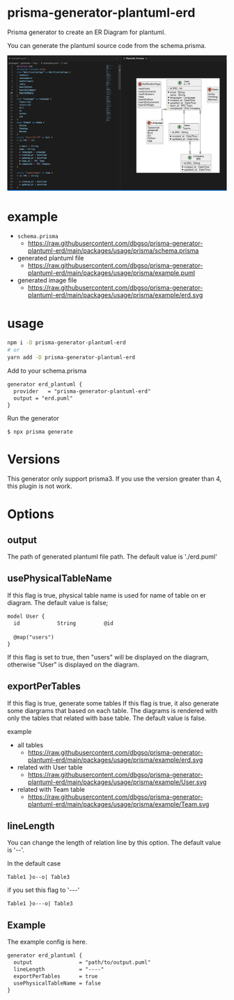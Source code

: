 # prisma-generator-plantuml-erd

Prisma generator to create an ER Diagram for plantuml.


You can generate the plantuml source code from the schema.prisma.

![](https://raw.githubusercontent.com/dbgso/prisma-generator-plantuml-erd/main/packages/generator/usage.png)

# example

- `schema.prisma`
  - https://raw.githubusercontent.com/dbgso/prisma-generator-plantuml-erd/main/packages/usage/prisma/schema.prisma
- generated plantuml file
  - https://raw.githubusercontent.com/dbgso/prisma-generator-plantuml-erd/main/packages/usage/prisma/example.puml
- generated image file
  - https://raw.githubusercontent.com/dbgso/prisma-generator-plantuml-erd/main/packages/usage/prisma/example/erd.svg

# usage


```bash
npm i -D prisma-generator-plantuml-erd
# or
yarn add -D prisma-generator-plantuml-erd
```

Add to your schema.prisma

```prisma
generator erd_plantuml {
  provider   = "prisma-generator-plantuml-erd"
  output = "erd.puml"
}
```

Run the generator

```
$ npx prisma generate
```

# Versions

This generator only support prisma3.
If you use the version greater than 4, this plugin is not work.

# Options

## output

The path of generated plantuml file path.
The default value is './erd.puml'

## usePhysicalTableName

If this flag is true, physical table name is used for name of table on er diagram.
The default value is false;


```
model User {
  id            String         @id

  @map("users")
}
```

If this flag is set to true, then "users" will be displayed on the diagram, otherwise "User" is displayed on the diagram.
 

## exportPerTables

If this flag is true, generate some tables 
If this flag is true, it also generate some diargrams that based on each table.
The diagrams is rendered with only the tables that related with base table.
The default value is false.

example

- all tables
  - https://raw.githubusercontent.com/dbgso/prisma-generator-plantuml-erd/main/packages/usage/prisma/example/erd.svg
- related with User table
  - https://raw.githubusercontent.com/dbgso/prisma-generator-plantuml-erd/main/packages/usage/prisma/example/User.svg
- related with Team table
  - https://raw.githubusercontent.com/dbgso/prisma-generator-plantuml-erd/main/packages/usage/prisma/example/Team.svg
  

## lineLength

You can change the length of relation line by this option.
The default value is '--'.

In the default case

```
Table1 }o--o| Table3
```

if you set this flag to '---'

```
Table1 }o---o| Table3
```

## Example

The example config is here.

```prisma
generator erd_plantuml {
  output               = "path/to/output.puml"
  lineLength           = "----"
  exportPerTables      = true
  usePhysicalTableName = false
}
```

